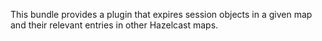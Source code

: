 This bundle provides a plugin that expires session objects in a given map and their relevant entries in other Hazelcast maps.
